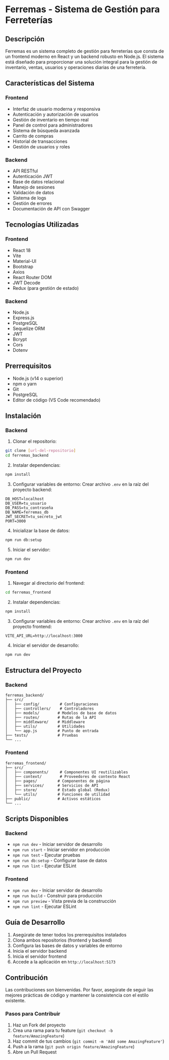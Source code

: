 # Ferremas - Sistema de Gestión para Ferreterías

## Descripción
Ferremas es un sistema completo de gestión para ferreterías que consta de un frontend moderno en React y un backend robusto en Node.js. El sistema está diseñado para proporcionar una solución integral para la gestión de inventario, ventas, usuarios y operaciones diarias de una ferretería.

## Características del Sistema
### Frontend
- Interfaz de usuario moderna y responsiva
- Autenticación y autorización de usuarios
- Gestión de inventario en tiempo real
- Panel de control para administradores
- Sistema de búsqueda avanzada
- Carrito de compras
- Historial de transacciones
- Gestión de usuarios y roles

### Backend
- API RESTful
- Autenticación JWT
- Base de datos relacional
- Manejo de sesiones
- Validación de datos
- Sistema de logs
- Gestión de errores
- Documentación de API con Swagger

## Tecnologías Utilizadas

### Frontend
- React 18
- Vite
- Material-UI
- Bootstrap
- Axios
- React Router DOM
- JWT Decode
- Redux (para gestión de estado)

### Backend
- Node.js
- Express.js
- PostgreSQL
- Sequelize ORM
- JWT
- Bcrypt
- Cors
- Dotenv

## Prerrequisitos
- Node.js (v14 o superior)
- npm o yarn
- Git
- PostgreSQL
- Editor de código (VS Code recomendado)

## Instalación

### Backend
1. Clonar el repositorio:
```bash
git clone [url-del-repositorio]
cd ferremas_backend
```

2. Instalar dependencias:
```bash
npm install
```

3. Configurar variables de entorno:
Crear archivo `.env` en la raíz del proyecto backend:
```env
DB_HOST=localhost
DB_USER=tu_usuario
DB_PASS=tu_contraseña
DB_NAME=ferremas_db
JWT_SECRET=tu_secreto_jwt
PORT=3000
```

4. Inicializar la base de datos:
```bash
npm run db:setup
```

5. Iniciar el servidor:
```bash
npm run dev
```

### Frontend
1. Navegar al directorio del frontend:
```bash
cd ferremas_frontend
```

2. Instalar dependencias:
```bash
npm install
```

3. Configurar variables de entorno:
Crear archivo `.env` en la raíz del proyecto frontend:
```env
VITE_API_URL=http://localhost:3000
```

4. Iniciar el servidor de desarrollo:
```bash
npm run dev
```

## Estructura del Proyecto

### Backend
```
ferremas_backend/
├── src/
│   ├── config/         # Configuraciones
│   ├── controllers/    # Controladores
│   ├── models/        # Modelos de base de datos
│   ├── routes/        # Rutas de la API
│   ├── middleware/    # Middleware
│   ├── utils/         # Utilidades
│   └── app.js         # Punto de entrada
├── tests/             # Pruebas
└── ...
```

### Frontend
```
ferremas_frontend/
├── src/
│   ├── components/     # Componentes UI reutilizables
│   ├── context/        # Proveedores de contexto React
│   ├── pages/         # Componentes de página
│   ├── services/      # Servicios de API
│   ├── store/         # Estado global (Redux)
│   └── utils/         # Funciones de utilidad
├── public/            # Activos estáticos
└── ...
```

## Scripts Disponibles

### Backend
- `npm run dev` - Iniciar servidor de desarrollo
- `npm run start` - Iniciar servidor en producción
- `npm run test` - Ejecutar pruebas
- `npm run db:setup` - Configurar base de datos
- `npm run lint` - Ejecutar ESLint

### Frontend
- `npm run dev` - Iniciar servidor de desarrollo
- `npm run build` - Construir para producción
- `npm run preview` - Vista previa de la construcción
- `npm run lint` - Ejecutar ESLint

## Guía de Desarrollo
1. Asegúrate de tener todos los prerrequisitos instalados
2. Clona ambos repositorios (frontend y backend)
3. Configura las bases de datos y variables de entorno
4. Inicia el servidor backend
5. Inicia el servidor frontend
6. Accede a la aplicación en `http://localhost:5173`

## Contribución
Las contribuciones son bienvenidas. Por favor, asegúrate de seguir las mejores prácticas de código y mantener la consistencia con el estilo existente.

### Pasos para Contribuir
1. Haz un Fork del proyecto
2. Crea una rama para tu feature (`git checkout -b feature/AmazingFeature`)
3. Haz commit de tus cambios (`git commit -m 'Add some AmazingFeature'`)
4. Push a la rama (`git push origin feature/AmazingFeature`)
5. Abre un Pull Request
